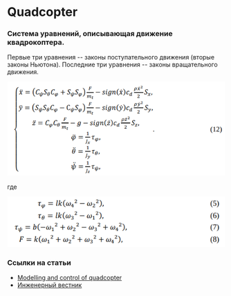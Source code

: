 # Quadcopter

### Система уравнений, описывающая движение квадрокоптера.
Первые три уравнения -- законы поступательного движения (вторые законы Ньютона).
Последние три уравнения -- законы вращательного движения.

![System of equations of movement](res/12.png)

где

![Equations (5)-(8)](res/5-8.png)

### Ссылки на статьи
* [Modelling and control of quadcopter](http://sal.aalto.fi/publications/pdf-files/eluu11_public.pdf)
* [Инженерный вестник](res/Gurianov.pdf)
